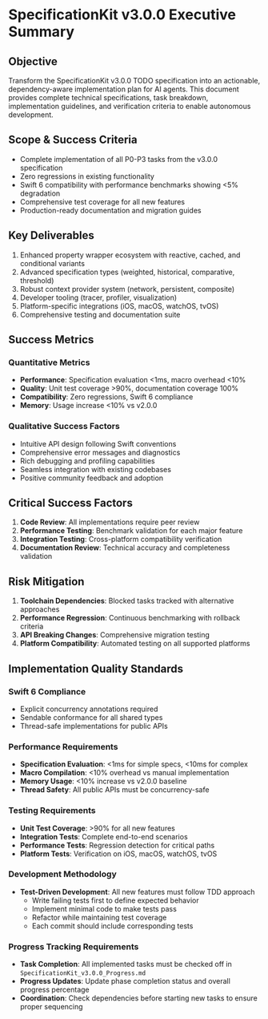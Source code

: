 # SpecificationKit v3.0.0 Executive Summary

## Objective
Transform the SpecificationKit v3.0.0 TODO specification into an actionable, dependency-aware implementation plan for AI agents. This document provides complete technical specifications, task breakdown, implementation guidelines, and verification criteria to enable autonomous development.

## Scope & Success Criteria
- Complete implementation of all P0-P3 tasks from the v3.0.0 specification
- Zero regressions in existing functionality
- Swift 6 compatibility with performance benchmarks showing <5% degradation
- Comprehensive test coverage for all new features
- Production-ready documentation and migration guides

## Key Deliverables
1. Enhanced property wrapper ecosystem with reactive, cached, and conditional variants
2. Advanced specification types (weighted, historical, comparative, threshold)
3. Robust context provider system (network, persistent, composite)
4. Developer tooling (tracer, profiler, visualization)
5. Platform-specific integrations (iOS, macOS, watchOS, tvOS)
6. Comprehensive testing and documentation suite

## Success Metrics

### Quantitative Metrics
- **Performance**: Specification evaluation <1ms, macro overhead <10%
- **Quality**: Unit test coverage >90%, documentation coverage 100%
- **Compatibility**: Zero regressions, Swift 6 compliance
- **Memory**: Usage increase <10% vs v2.0.0

### Qualitative Success Factors
- Intuitive API design following Swift conventions
- Comprehensive error messages and diagnostics
- Rich debugging and profiling capabilities
- Seamless integration with existing codebases
- Positive community feedback and adoption

## Critical Success Factors
1. **Code Review**: All implementations require peer review
2. **Performance Testing**: Benchmark validation for each major feature
3. **Integration Testing**: Cross-platform compatibility verification
4. **Documentation Review**: Technical accuracy and completeness validation

## Risk Mitigation
1. **Toolchain Dependencies**: Blocked tasks tracked with alternative approaches
2. **Performance Regression**: Continuous benchmarking with rollback criteria
3. **API Breaking Changes**: Comprehensive migration testing
4. **Platform Compatibility**: Automated testing on all supported platforms

## Implementation Quality Standards

### Swift 6 Compliance
- Explicit concurrency annotations required
- Sendable conformance for all shared types
- Thread-safe implementations for public APIs

### Performance Requirements
- **Specification Evaluation**: <1ms for simple specs, <10ms for complex
- **Macro Compilation**: <10% overhead vs manual implementation
- **Memory Usage**: <10% increase vs v2.0.0 baseline
- **Thread Safety**: All public APIs must be concurrency-safe

### Testing Requirements
- **Unit Test Coverage**: >90% for all new features
- **Integration Tests**: Complete end-to-end scenarios
- **Performance Tests**: Regression detection for critical paths
- **Platform Tests**: Verification on iOS, macOS, watchOS, tvOS

### Development Methodology
- **Test-Driven Development**: All new features must follow TDD approach
  - Write failing tests first to define expected behavior
  - Implement minimal code to make tests pass
  - Refactor while maintaining test coverage
  - Each commit should include corresponding tests

### Progress Tracking Requirements
- **Task Completion**: All implemented tasks must be checked off in `SpecificationKit_v3.0.0_Progress.md`
- **Progress Updates**: Update phase completion status and overall progress percentage
- **Coordination**: Check dependencies before starting new tasks to ensure proper sequencing